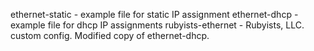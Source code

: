 ethernet-static - example file for static IP assignment
ethernet-dhcp - example file for dhcp IP assignments
rubyists-ethernet - Rubyists, LLC. custom config. Modified copy of ethernet-dhcp.
